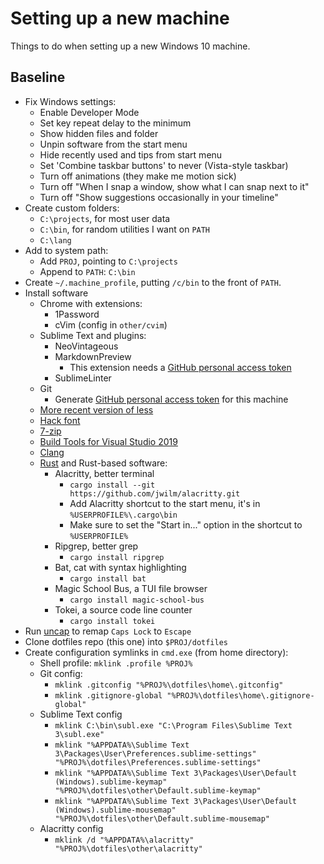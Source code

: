 # Setting up a new machine
Things to do when setting up a new Windows 10 machine.

## Baseline
- Fix Windows settings:
	- Enable Developer Mode
	- Set key repeat delay to the minimum
	- Show hidden files and folder
	- Unpin software from the start menu
	- Hide recently used and tips from start menu
	- Set 'Combine taskbar buttons' to never (Vista-style taskbar)
	- Turn off animations (they make me motion sick)
	- Turn off "When I snap a window, show what I can snap next to it"
	- Turn off "Show suggestions occasionally in your timeline"
- Create custom folders:
	- `C:\projects`, for most user data
	- `C:\bin`, for random utilities I want on `PATH`
	- `C:\lang`
- Add to system path:
	- Add `PROJ`, pointing to `C:\projects`
	- Append to `PATH`: `C:\bin`
- Create `~/.machine_profile`, putting `/c/bin` to the front of `PATH`.
- Install software
	- Chrome with extensions:
		- 1Password
		- cVim (config in `other/cvim`)
	- Sublime Text and plugins:
		- NeoVintageous
		- MarkdownPreview
			- This extension needs a [GitHub personal access token](https://github.com/settings/tokens)
		- SublimeLinter
	- Git
		- Generate [GitHub personal access token](https://github.com/settings/tokens) for this machine
	- [More recent version of less](https://www.guysalias.tk/misc/less/)
	- [Hack font](https://sourcefoundry.org/hack/)
	- [7-zip](https://www.7-zip.org/download.html)
	- [Build Tools for Visual Studio 2019](https://visualstudio.microsoft.com/downloads/#build-tools-for-visual-studio-2019)
	- [Clang](http://releases.llvm.org/download.html)
	- [Rust](https://rustup.rs/) and Rust-based software:
		- Alacritty, better terminal
			- `cargo install --git https://github.com/jwilm/alacritty.git`
			- Add Alacritty shortcut to the start menu, it's in `%USERPROFILE%\.cargo\bin`
			- Make sure to set the "Start in..." option in the shortcut to `%USERPROFILE%`
		- Ripgrep, better grep
			- `cargo install ripgrep`
		- Bat, cat with syntax highlighting
			- `cargo install bat`
		- Magic School Bus, a TUI file browser
			- `cargo install magic-school-bus`
		- Tokei, a source code line counter
			- `cargo install tokei`
- Run [uncap](https://github.com/susam/uncap) to remap `Caps Lock` to `Escape`
- Clone dotfiles repo (this one) into `$PROJ/dotfiles`
- Create configuration symlinks in `cmd.exe` (from home directory):
	- Shell profile: `mklink .profile %PROJ%`
	- Git config:
		- `mklink .gitconfig "%PROJ%\dotfiles\home\.gitconfig"`
		- `mklink .gitignore-global "%PROJ%\dotfiles\home\.gitignore-global"`
	- Sublime Text config
		- `mklink C:\bin\subl.exe "C:\Program Files\Sublime Text 3\subl.exe"`
		- `mklink "%APPDATA%\Sublime Text 3\Packages\User\Preferences.sublime-settings" "%PROJ%\dotfiles\Preferences.sublime-settings"`
		- `mklink "%APPDATA%\Sublime Text 3\Packages\User\Default (Windows).sublime-keymap" "%PROJ%\dotfiles\other\Default.sublime-keymap"`
		- `mklink "%APPDATA%\Sublime Text 3\Packages\User\Default (Windows).sublime-mousemap" "%PROJ%\dotfiles\other\Default.sublime-mousemap"`
	- Alacritty config
		- `mklink /d "%APPDATA%\alacritty" "%PROJ%\dotfiles\other\alacritty"`